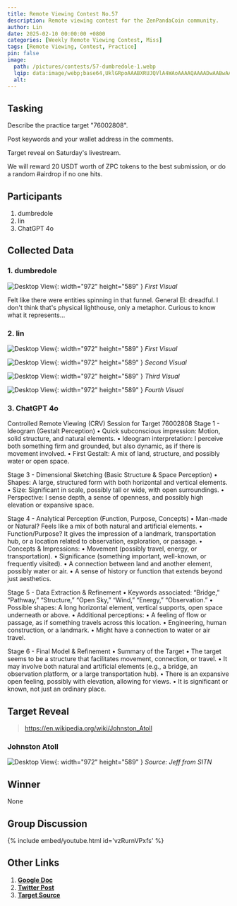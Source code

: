 ```yaml
---
title: Remote Viewing Contest No.57
description: Remote viewing contest for the ZenPandaCoin community.
author: Lin
date: 2025-02-10 00:00:00 +0800
categories: [Weekly Remote Viewing Contest, Miss]
tags: [Remote Viewing, Contest, Practice]
pin: false
image:
  path: /pictures/contests/57-dumbredole-1.webp
  lqip: data:image/webp;base64,UklGRpoAAABXRUJQVlA4WAoAAAAQAAAADwAABwAAQUxQSDIAAAARL0AmbZurmr57yyIiqE8oiG0bejIYEQTgqiDA9vqnsUSI6H+oAERp2HZ65qP/VIAWAFZQOCBCAAAA8AEAnQEqEAAIAAVAfCWkAALp8sF8rgRgAP7o9FDvMCkMde9PK7euH5M1m6VWoDXf2FkP3BqV0ZYbO6NA/VFIAAAA
  alt:
---
```


## Tasking

Describe the practice target "76002808".

Post keywords and your wallet address in the comments.

Target reveal on Saturday's livestream.

We will reward 20 USDT worth of ZPC tokens to the best submission, or do a random #airdrop if no one hits.


## Participants

1. dumbredole
2. lin
3. ChatGPT 4o


## Collected Data

### 1. dumbredole

![Desktop View](/pictures/contests/57-dumbredole-1.webp){: width="972" height="589" }
_First Visual_

Felt like there were entities spinning in that funnel. General EI: dreadful. I don't think that's physical lighthouse, only a metaphor. Curious to know what it represents... 

### 2. lin

![Desktop View](/pictures/contests/57-lin-1.webp){: width="972" height="589" }
_First Visual_

![Desktop View](/pictures/contests/57-lin-2.webp){: width="972" height="589" }
_Second Visual_

![Desktop View](/pictures/contests/57-lin-3.webp){: width="972" height="589" }
_Third Visual_

![Desktop View](/pictures/contests/57-lin-4.webp){: width="972" height="589" }
_Fourth Visual_

### 3. ChatGPT 4o

Controlled Remote Viewing (CRV) Session for Target 76002808
Stage 1 - Ideogram (Gestalt Perception)
• Quick subconscious impression: Motion, solid structure, and natural elements.
• Ideogram interpretation: I perceive both something firm and grounded, but also dynamic, as if there is movement involved.
• First Gestalt: A mix of land, structure, and possibly water or open space.

Stage 3 - Dimensional Sketching (Basic Structure & Space Perception)
• Shapes: A large, structured form with both horizontal and vertical elements.
• Size: Significant in scale, possibly tall or wide, with open surroundings.
• Perspective: I sense depth, a sense of openness, and possibly high elevation or expansive space.

Stage 4 - Analytical Perception (Function, Purpose, Concepts)
• Man-made or Natural? Feels like a mix of both natural and artificial elements.
• Function/Purpose? It gives the impression of a landmark, transportation hub, or a location related to observation, exploration, or passage.
• Concepts & Impressions:
• Movement (possibly travel, energy, or transportation).
• Significance (something important, well-known, or frequently visited).
• A connection between land and another element, possibly water or air.
• A sense of history or function that extends beyond just aesthetics.

Stage 5 - Data Extraction & Refinement
• Keywords associated: “Bridge,” “Pathway,” “Structure,” “Open Sky,” “Wind,” “Energy,” “Observation.”
• Possible shapes: A long horizontal element, vertical supports, open space underneath or above.
• Additional perceptions:
• A feeling of flow or passage, as if something travels across this location.
• Engineering, human construction, or a landmark.
• Might have a connection to water or air travel.

Stage 6 - Final Model & Refinement
• Summary of the Target
• The target seems to be a structure that facilitates movement, connection, or travel.
• It may involve both natural and artificial elements (e.g., a bridge, an observation platform, or a large transportation hub).
• There is an expansive open feeling, possibly with elevation, allowing for views.
• It is significant or known, not just an ordinary place.


## Target Reveal

> https://en.wikipedia.org/wiki/Johnston_Atoll

### Johnston Atoll

![Desktop View](/pictures/contests/57-target-1.webp){: width="972" height="589" }
_Source: Jeff from SITN_


## Winner

None


## Group Discussion

{% include embed/youtube.html id='vzRurnVPxfs' %}


## Other Links

1. [**Google Doc**][Google Doc]
2. [**Twitter Post**][Twitter Post]
3. [**Target Source**][Target Source]


[Google Doc]: https://docs.google.com/document/d/1BTdJfsrWoMv39JvRfxoCsiLW_vkxvwj1ao2cuPTd6u0/edit
[Twitter Post]: https://x.com/ZenPandaCoin/status/1888964886245630310
[Target Source]: https://en.wikipedia.org/wiki/Johnston_Atoll